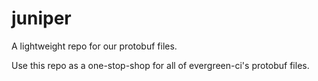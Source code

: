 # juniper
A lightweight repo for our protobuf files.

Use this repo as a one-stop-shop for all of evergreen-ci's protobuf files.
